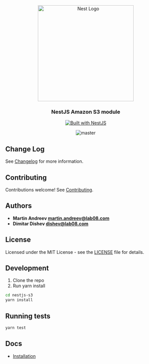 <div align="center">
  <a href="http://nestjs.com/" target="_blank">
    <img src="https://nestjs.com/img/logo_text.svg" width="300" alt="Nest Logo" />
  </a>
</div>

<h3 align="center">NestJS Amazon S3 module</h3>

<div align="center">
  <a href="https://nestjs.com" target="_blank">
    <img src="https://img.shields.io/badge/built%20with-NestJs-red.svg" alt="Built with NestJS">
  </a>

![master](https://github.com/LabO8/nestjs-s3/actions/workflows/test.yml/badge.svg?branch=master)

</div>

## Change Log

See [Changelog](CHANGELOG.md) for more information.

## Contributing

Contributions welcome! See [Contributing](CONTRIBUTING.md).

## Authors

- **Martin Andreev <martin.andreev@lab08.com>**
- **Dimitar Dishev <dishev@lab08.com>**

## License

Licensed under the MIT License - see the [LICENSE](LICENSE) file for details.

## Development

1. Clone the repo
2. Run yarn install

```bash
cd nestjs-s3
yarn install
```

## Running tests

```bash
yarn test
```

## Docs

- [Installation](docs/install.md)
